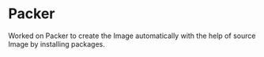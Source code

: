 # Packer

Worked on Packer to create the Image automatically with the help of source Image by installing packages.
